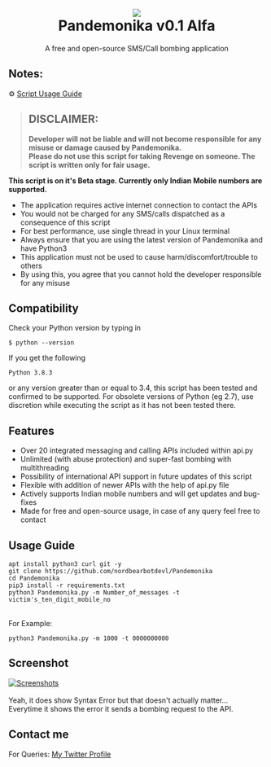 <h1 align="center">
  <br>
  <a href="https://github.com/nordbearbotdev/Pandemonika">
  <img src="https://disk.yandex.ru/i/s0L_P7mAjQpbYA
  alt="Tsunami">
  </a><br>
  Pandemonika v0.1 Alfa
  <br>
</h1>


<p align="center">A free and open-source SMS/Call bombing application</p>

## Notes:
⚙ [Script Usage Guide](https://github.com/nordbearbotdev/Pandemonika#-usage-guide)

> ## DISCLAIMER:
> **Developer will not be liable and will not become
responsible for any misuse or damage caused by Pandemonika.**  
**Please do not use this script for taking Revenge on someone. The script is written only for fair usage.**

**This script is on it's Beta stage. Currently only Indian Mobile numbers are supported.**


- The application requires active internet connection to contact the APIs
- You would not be charged for any SMS/calls dispatched as a consequence of this script
- For best performance, use single thread in your Linux terminal
- Always ensure that you are using the latest version of Pandemonika and have Python3
- This application must not be used to cause harm/discomfort/trouble to others
- By using this, you agree that you cannot hold the developer responsible for any misuse

## Compatibility
Check your Python version by typing in
```shell script
$ python --version
```
If you get the following
```shell script
Python 3.8.3
```
or any version greater than or equal to 3.4, this script has been tested and confirmed to be supported. For obsolete versions of Python (eg 2.7), use discretion while executing the script as it has not been tested there.

## Features

- Over 20 integrated messaging and calling APIs included within api.py
- Unlimited (with abuse protection) and super-fast bombing with multithreading
- Possibility of international API support in future updates of this script
- Flexible with addition of newer APIs with the help of api.py file
- Actively supports Indian mobile numbers and will get updates and bug-fixes
- Made for free and open-source usage, in case of any query feel free to contact

## Usage Guide

```
apt install python3 curl git -y
git clone https://github.com/nordbearbotdevl/Pandemonika
cd Pandemonika
pip3 install -r requirements.txt
python3 Pandemonika.py -m Number_of_messages -t victim's_ten_digit_mobile_no
```
<br>For Example:<br>

```
python3 Pandemonika.py -m 1000 -t 0000000000
```

## Screenshot

<a href="https://user-images.githubusercontent.com/70748280/111021820-08098580-83f5-11eb-9f64-41184fc7b9c7.png"><img alt="Screenshots" title="Screenshots" src="https://user-images.githubusercontent.com/70748280/111021820-08098580-83f5-11eb-9f64-41184fc7b9c7.png"/></a><br><br>
Yeah, it does show Syntax Error but that doesn't actually matter...<br>
Everytime it shows the error it sends a bombing request to the API.

## Contact me  

For Queries: [My Twitter Profile](https://twitter.com/nordbearbot)
